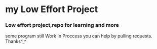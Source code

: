 <h1>my Low Effort Project</h1>
<h3>Low effort project,repo for learning and more</h3>

<p>some program still Work In Proccess
you can help by pulling requests.
Thanks^_^</p>
